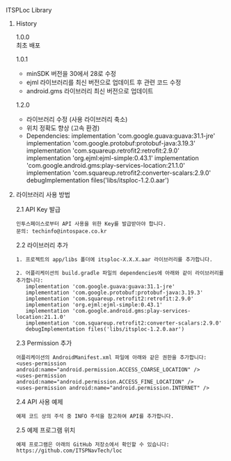 ITSPLoc Library

1. History

   1.0.0  
   최초 배포

   1.0.1  
   - minSDK 버전을 30에서 28로 수정  
   - ejml 라이브러리를 최신 버전으로 업데이트 후 관련 코드 수정  
   - android.gms 라이브러리 최신 버전으로 업데이트  

   1.2.0  
   - 라이브러리 수정 (사용 라이브러리 축소)  
   - 위치 정확도 향상 (고속 환경)  
   - Dependencies:
     implementation 'com.google.guava:guava:31.1-jre'
     implementation 'com.google.protobuf:protobuf-java:3.19.3'
     implementation 'com.squareup.retrofit2:retrofit:2.9.0'
     implementation 'org.ejml:ejml-simple:0.43.1'
     implementation 'com.google.android.gms:play-services-location:21.1.0'
     implementation 'com.squareup.retrofit2:converter-scalars:2.9.0'
     debugImplementation files('libs/itsploc-1.2.0.aar')

2. 라이브러리 사용 방법

   2.1 API Key 발급

       인투스페이스로부터 API 사용을 위한 Key를 발급받아야 합니다.  
       문의: techinfo@intospace.co.kr

   2.2 라이브러리 추가

       1. 프로젝트의 app/libs 폴더에 itsploc-X.X.X.aar 라이브러리를 추가합니다.

       2. 어플리케이션의 build.gradle 파일의 dependencies에 아래와 같이 라이브러리를 추가합니다:
          implementation 'com.google.guava:guava:31.1-jre'
          implementation 'com.google.protobuf:protobuf-java:3.19.3'
          implementation 'com.squareup.retrofit2:retrofit:2.9.0'
          implementation 'org.ejml:ejml-simple:0.43.1'
          implementation 'com.google.android.gms:play-services-location:21.1.0'
          implementation 'com.squareup.retrofit2:converter-scalars:2.9.0'
          debugImplementation files('libs/itsploc-1.2.0.aar')

   2.3 Permission 추가

       어플리케이션의 AndroidManifest.xml 파일에 아래와 같은 권한을 추가합니다:
       <uses-permission android:name="android.permission.ACCESS_COARSE_LOCATION" />
       <uses-permission android:name="android.permission.ACCESS_FINE_LOCATION" />
       <uses-permission android:name="android.permission.INTERNET" />

   2.4 API 사용 예제

       예제 코드 상의 주석 중 INFO 주석을 참고하여 API를 추가합니다.

   2.5 예제 프로그램 위치

       예제 프로그램은 아래의 GitHub 저장소에서 확인할 수 있습니다:  
       https://github.com/ITSPNavTech/loc

